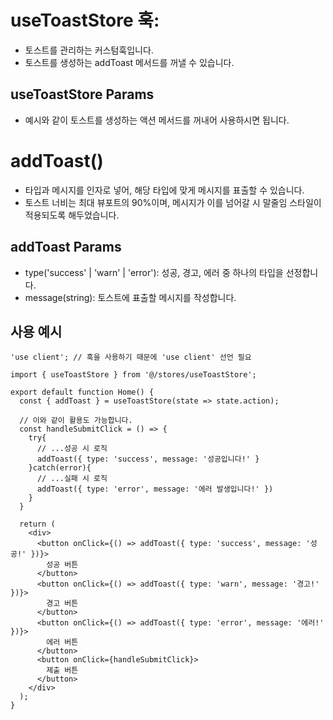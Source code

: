 # useToastStore 훅:

- 토스트를 관리하는 커스텀훅입니다.
- 토스트를 생성하는 addToast 메서드를 꺼낼 수 있습니다.

## useToastStore Params

- 예시와 같이 토스트를 생성하는 액션 메서드를 꺼내어 사용하시면 됩니다.

# addToast()

- 타입과 메시지를 인자로 넣어, 해당 타입에 맞게 메시지를 표출할 수 있습니다.
- 토스트 너비는 최대 뷰포트의 90%이며, 메시지가 이를 넘어갈 시 말줄임 스타일이 적용되도록 해두었습니다.

## addToast Params

- type('success' | 'warn' | 'error'): 성공, 경고, 에러 중 하나의 타입을 선정합니다.
- message(string): 토스트에 표출할 메시지를 작성합니다.

## 사용 예시

```tsx
'use client'; // 훅을 사용하기 때문에 'use client' 선언 필요

import { useToastStore } from '@/stores/useToastStore';

export default function Home() {
  const { addToast } = useToastStore(state => state.action);

  // 이와 같이 활용도 가능합니다.
  const handleSubmitClick = () => {
    try{
      // ...성공 시 로직
      addToast({ type: 'success', message: '성공입니다!' }
    }catch(error){
      // ...실패 시 로직
      addToast({ type: 'error', message: '에러 발생입니다!' })
    }
  }

  return (
    <div>
      <button onClick={() => addToast({ type: 'success', message: '성공!' })}>
        성공 버튼
      </button>
      <button onClick={() => addToast({ type: 'warn', message: '경고!' })}>
        경고 버튼
      </button>
      <button onClick={() => addToast({ type: 'error', message: '에러!' })}>
        에러 버튼
      </button>
      <button onClick={handleSubmitClick}>
        제출 버튼
      </button>
    </div>
  );
}
```
